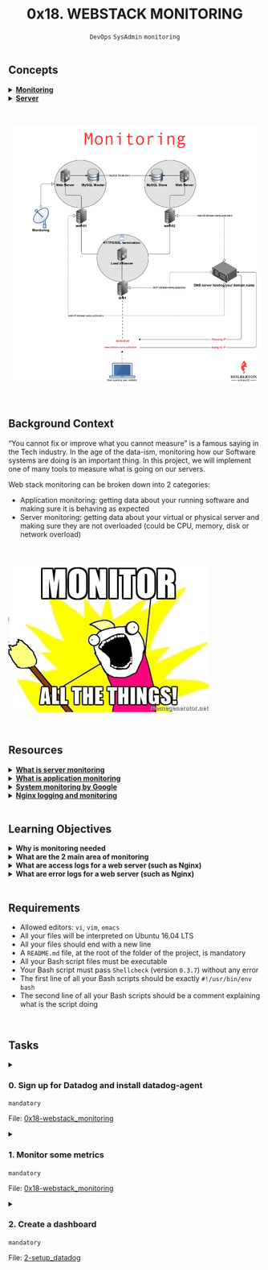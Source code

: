 <h1 align="center"><b>0x18. WEBSTACK MONITORING</b></h1>
<div align="center"><code>DevOps</code> <code>SysAdmin</code> <code>monitoring</code></div>

<br>

## Concepts
<details>
<summary><b><a href="https://intranet.alxswe.com/concepts/13">Monitoring</a></b></summary><br>


<br><p align="center">※※※※※※※※※※※※</p><br>
</details>


<details>
<summary><b><a href="https://intranet.alxswe.com/concepts/67">Server</a></b></summary><br>


<br><p align="center">※※※※※※※※※※※※</p><br>
</details>

<br><div align="center"><img src="https://github.com/codenvibes/alx-system_engineering-devops/blob/master/0x18-webstack_monitoring/images/hb3pAsO.png"></div>

<br>

## Background Context
“You cannot fix or improve what you cannot measure” is a famous saying in the Tech industry. In the age of the data-ism, monitoring how our Software systems are doing is an important thing. In this project, we will implement one of many tools to measure what is going on our servers.

Web stack monitoring can be broken down into 2 categories:
- Application monitoring: getting data about your running software and making sure it is behaving as expected
- Server monitoring: getting data about your virtual or physical server and making sure they are not overloaded (could be CPU, memory, disk or network overload)

<br><div><img src="https://github.com/codenvibes/alx-system_engineering-devops/blob/master/0x18-webstack_monitoring/images/ktCXnhE.jpg"></div>

<br>

## Resources
<details>
<summary><b><a href="https://www.sumologic.com/glossary/server-monitoring/">What is server monitoring</a></b></summary><br>


<br><p align="center">※※※※※※※※※※※※</p><br>
</details>


<details>
<summary><b><a href="https://en.wikipedia.org/wiki/Application_performance_management">What is application monitoring</a></b></summary><br>


<br><p align="center">※※※※※※※※※※※※</p><br>
</details>


<details>
<summary><b><a href="https://sre.google/sre-book/monitoring-distributed-systems/">System monitoring by Google</a></b></summary><br>


<br><p align="center">※※※※※※※※※※※※</p><br>
</details>


<details>
<summary><b><a href="https://docs.nginx.com/nginx/admin-guide/monitoring/logging/">Nginx logging and monitoring</a></b></summary><br>


<br><p align="center">※※※※※※※※※※※※</p><br>
</details>



<!-- <br>

**man or help:**
- `` -->

<br>

## Learning Objectives
<details>
<summary><b><a href=" "> </a>Why is monitoring needed</b></summary><br>


<br><p align="center">※※※※※※※※※※※※</p><br>
</details>


<details>
<summary><b><a href=" "> </a>What are the 2 main area of monitoring</b></summary><br>


<br><p align="center">※※※※※※※※※※※※</p><br>
</details>


<details>
<summary><b><a href=" "> </a>What are access logs for a web server (such as Nginx)</b></summary><br>


<br><p align="center">※※※※※※※※※※※※</p><br>
</details>


<details>
<summary><b><a href=" "> </a>What are error logs for a web server (such as Nginx)</b></summary><br>


<br><p align="center">※※※※※※※※※※※※</p><br>
</details>


<br>

## Requirements
- Allowed editors: `vi`, `vim`, `emacs`
- All your files will be interpreted on Ubuntu 16.04 LTS
- All your files should end with a new line
- A `README.md` file, at the root of the folder of the project, is mandatory
- All your Bash script files must be executable
- Your Bash script must pass `Shellcheck` (version `0.3.7`) without any error
- The first line of all your Bash scripts should be exactly `#!/usr/bin/env bash`
- The second line of all your Bash scripts should be a comment explaining what is the script doing

<!-- ## More Info -->

<br>

## Tasks
<details>
<summary>

### 0. Sign up for Datadog and install datadog-agent
`mandatory`

File: [0x18-webstack_monitoring]()
</summary>

For this task head to https://www.datadoghq.com/ and sign up for a free `Datadog` account. When signing up, you’ll have the option of selecting statistics from your current stack that `Datadog` can monitor for you. Once you have an account set up, follow the instructions given on the website to install the `Datadog` agent.

<div align="center"><img src="https://github.com/codenvibes/alx-system_engineering-devops/blob/master/0x18-webstack_monitoring/images/6b0ea6345a6375437845.png"></div><br>

- Sign up for Datadog - **Please make sure you are using the US website of Datagog (https://app.datadoghq.com)**
- Use the **US1** region
- Install `datadog-agent` on `web-01`
- Create an `application key`
- Copy-paste in your Intranet user profile ([here](https://intranet.alxswe.com/users/my_profile)) your DataDog API key and your DataDog application key.
- Your server web-01 should be visible in Datadog under the host name XX-web-01
    - You can validate it by using this API
    - If needed, you will need to update the hostname of your server

</details>

<details>
<summary>

### 1. Monitor some metrics
`mandatory`

File: [0x18-webstack_monitoring]()
</summary>


</details>

<details>
<summary>

### 2. Create a dashboard
`mandatory`

File: [2-setup_datadog]()
</summary>


</details>

